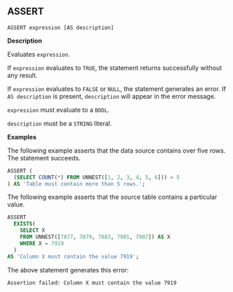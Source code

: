 

## ASSERT
```
ASSERT expression [AS description]
```

**Description**

Evaluates `expression`.

If `expression` evaluates to `TRUE`, the statement returns successfully
without any result.

If `expression` evaluates to `FALSE` or `NULL`, the statement generates an
error. If `AS description` is present, `description` will appear in the error
message.

`expression` must evaluate to a `BOOL`.

`description` must be a `STRING` literal.

**Examples**

The following example asserts that the data source contains over five rows. The
statement succeeds.

```sql
ASSERT (
  (SELECT COUNT(*) FROM UNNEST([1, 2, 3, 4, 5, 6])) > 5
) AS 'Table must contain more than 5 rows.';
```

The following example asserts that the source table contains a particular value.

```sql
ASSERT
  EXISTS(
    SELECT X
    FROM UNNEST([7877, 7879, 7883, 7901, 7907]) AS X
    WHERE X = 7919
  )
AS 'Column X must contain the value 7919';
```

The above statement generates this error:

```
Assertion failed: Column X must contain the value 7919
```

<!-- mdlint off(WHITESPACE_LINE_LENGTH) -->

<!-- mdlint on -->

